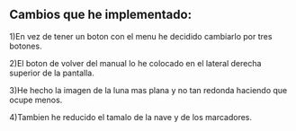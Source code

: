 ## Cambios que he implementado:

1)En vez de tener un boton con el menu he decidido cambiarlo por tres botones.

2)El boton de volver del manual lo he colocado en el lateral derecha superior de la pantalla.

3)He hecho la imagen de la luna mas plana y no tan redonda haciendo que ocupe menos.

4)Tambien he reducido el tamalo de la nave y de los marcadores.
